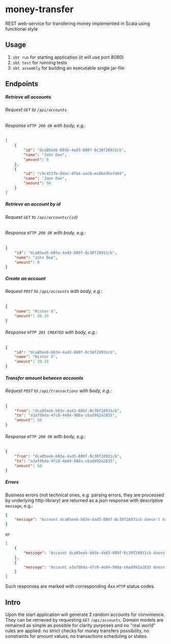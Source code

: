 # money-transfer
REST web-service for transfering money implemented in Scala using functional style

## Usage
1. `sbt run` for starting application (it will use port 8080)
2. `sbt test` for running tests
3. `sbt assembly` for building an executable single jar-file

## Endpoints

##### Retrieve all accounts
###### Request `GET` to `/api/accounts`
###### Response `HTTP 200 OK` with body, e.g.:
```json
[
    {
        "id": "dca85eeb-b03e-4ad3-880f-8c38f28931cb",
        "name": "John Doe",
        "amount": 0
    },
    {
        "id": "c9c4517e-9dac-4fb4-aacb-ec86e3befd0d",
        "name": "Jane Doe",
        "amount": 50
    }
]
```

##### Retrieve an account by id
###### Request `GET` to `/api/accounts/{id}`
###### Response `HTTP 200 OK` with body, e.g.:
```json
{
    "id": "dca85eeb-b03e-4ad3-880f-8c38f28931cb",
    "name": "John Doe",
    "amount": 0
}
```

##### Create an account
###### Request `POST` to `/api/accounts` with body, e.g.:
```json
{
    "name": "Mister X",
    "amount": 20.19
}
```
###### Response `HTTP 201 CREATED` with body, e.g.:
```json
{
    "id": "dca85eeb-b03e-4ad3-880f-8c38f28931cb",
    "name": "Mister X",
    "amount": 20.19
}
```

##### Transfer amount between accounts
###### Request `POST` to `/api/transactions` with body, e.g.:
```json
{
    "from": "dca85eeb-b03e-4ad3-880f-8c38f28931cb",
    "to": "a3af0bda-4fc8-4e04-988a-c6ad992a2835",
    "amount": 50
}
```
###### Response `HTTP 200 OK` with body, e.g.:
```json
{
    "from": "dca85eeb-b03e-4ad3-880f-8c38f28931cb",
    "to": "a3af0bda-4fc8-4e04-988a-c6ad992a2835",
    "amount": 50
}
```

##### Errors
Business errors (not technical ones, e.g. parsing errors, they are processed by underlying
http-library) are returned as a json response with descriptive `message`, e.g.:
```json
{
    "message": "Account dca85eeb-b03e-4ad3-880f-8c38f28931cb doesn't have enough amount"
}
```
or
```json
[
    {
        "message": "Account dca85eeb-b03e-4ad3-880f-8c38f28931cb doesn't exist"
    },
    {
        "message": "Account a3af0bda-4fc8-4e04-988a-c6ad992a2835 doesn't exist"
    }
]
```
Such responses are marked with corresponding 4xx `HTTP` status codes.

## Intro
Upon the start application will generate 2 random accounts for convinience.
They can be retrieved by requesting `GET` `/api/accounts`.
Domain models are remained as simple as possible for clarity purposes
and no "real world" rules are applied: no strict checks for money transfers possibility,
no constraints for amount values, no transactions scheduling or states.